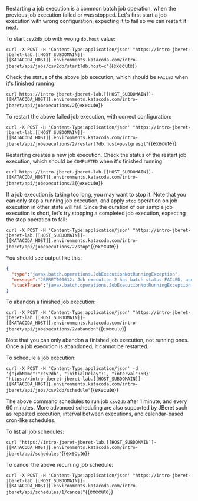 Restarting a job execution is a common batch job operation, when the previous job execution
failed or was stopped. Let's first start a job execution with wrong configuration, expecting
it to fail so we can restart it next.

To start ``csv2db`` job with wrong ``db.host`` value:

``curl -X POST -H 'Content-Type:application/json' "https://intro-jberet-jberet-lab.[[HOST_SUBDOMAIN]]-[[KATACODA_HOST]].environments.katacoda.com/intro-jberet/api/jobs/csv2db/start?db.host=x"``{{execute}}

Check the status of the above job execution, which should be ``FAILED`` when it's finished running:

``curl https://intro-jberet-jberet-lab.[[HOST_SUBDOMAIN]]-[[KATACODA_HOST]].environments.katacoda.com/intro-jberet/api/jobexecutions/2``{{execute}}

To restart the above failed job execution, with correct configuration:

``curl -X POST -H 'Content-Type:application/json' "https://intro-jberet-jberet-lab.[[HOST_SUBDOMAIN]]-[[KATACODA_HOST]].environments.katacoda.com/intro-jberet/api/jobexecutions/2/restart?db.host=postgresql"``{{execute}}

Restarting creates a new job execution. Check the status of the restart job execution, which should be ``COMPLETED`` when it's finished running:

``curl https://intro-jberet-jberet-lab.[[HOST_SUBDOMAIN]]-[[KATACODA_HOST]].environments.katacoda.com/intro-jberet/api/jobexecutions/3``{{execute}}

If a job execution is taking too long, you may want to stop it. Note that you can only
stop a running job execution, and apply ``stop`` operation on job execution in other state
will fail. Since the duration of our sample job execution is short, let's try stopping a
completed job execution, expecting the stop operation to fail:

``curl -X POST -H 'Content-Type:application/json' "https://intro-jberet-jberet-lab.[[HOST_SUBDOMAIN]]-[[KATACODA_HOST]].environments.katacoda.com/intro-jberet/api/jobexecutions/2/stop"``{{execute}}

You should see output like this:

```json
{
  "type":"javax.batch.operations.JobExecutionNotRunningException",
  "message":"JBERET000612: Job execution 2 has batch status FAILED, and is not running.",
  "stackTrace":"javax.batch.operations.JobExecutionNotRunningException: ..."
}
```

To abandon a finished job execution:

``curl -X POST -H 'Content-Type:application/json' "https://intro-jberet-jberet-lab.[[HOST_SUBDOMAIN]]-[[KATACODA_HOST]].environments.katacoda.com/intro-jberet/api/jobexecutions/2/abandon"``{{execute}}

Note that you can only abandon a finished job execution, not running ones. Once a job execution is abandoned,
it cannot be restarted.

To schedule a job execution:

``curl -X POST -H 'Content-Type:application/json' -d '{"jobName":"csv2db", "initialDelay":1, "interval":60}' "https://intro-jberet-jberet-lab.[[HOST_SUBDOMAIN]]-[[KATACODA_HOST]].environments.katacoda.com/intro-jberet/api/jobs/csv2db/schedule"``{{execute}}

The above command schedules to run job `csv2db` after 1 minute, and every 60 minutes.
More advanced scheduling are also supported by JBeret such as repeated execution, interval between executions, 
and calendar-based cron-like schedules.

To list all job schedules:

``curl "https://intro-jberet-jberet-lab.[[HOST_SUBDOMAIN]]-[[KATACODA_HOST]].environments.katacoda.com/intro-jberet/api/schedules"``{{execute}}

To cancel the above recurring job schedule:

``curl -X POST -H 'Content-Type:application/json' "https://intro-jberet-jberet-lab.[[HOST_SUBDOMAIN]]-[[KATACODA_HOST]].environments.katacoda.com/intro-jberet/api/schedules/1/cancel"``{{execute}}


